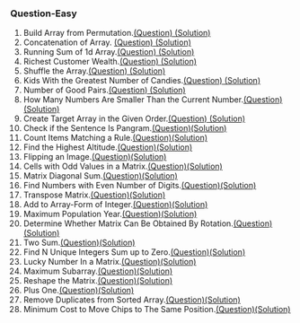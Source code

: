 ### Question-Easy

1. Build Array from Permutation.[(Question)](https://leetcode.com/problems/build-array-from-permutation/)<a href="one_PermutationOfArray.java">  (Solution)</a>
2. Concatenation of Array. [(Question)](https://leetcode.com/problems/concatenation-of-array/)<a href="two_ConcatenationOfArray.java">  (Solution)</a>
3. Running Sum of 1d Array.[(Question)](https://leetcode.com/problems/running-sum-of-1d-array/)<a href="three_SumOfArray.java">  (Solution)</a>
4. Richest Customer Wealth.[(Question)](https://leetcode.com/problems/richest-customer-wealth/)<a href="./four_RichestCustomerWealth.java">  (Solution)</a>
5. Shuffle the Array.[(Question)](https://leetcode.com/problems/shuffle-the-array/)<a href="./five_ShuffleTheArray.java">  (Solution)</a>
6. Kids With the Greatest Number of Candies.[(Question)](https://leetcode.com/problems/kids-with-the-greatest-number-of-candies/)<a href="./six_KidsWithTheGreatestNumberOfCandies.java">  (Solution)</a>
7. Number of Good Pairs.[(Question)](https://leetcode.com/problems/number-of-good-pairs/)<a href="./seven_NumberOfGoodPairs.java">  (Solution)</a>
8. How Many Numbers Are Smaller Than the Current Number.[(Question)](https://leetcode.com/problems/how-many-numbers-are-smaller-than-the-current-number/)<a href="./eight_NumbersSmallerThanCurrentNumber.java">  (Solution)</a>
9. Create Target Array in the Given Order.[(Question)](https://leetcode.com/problems/create-target-array-in-the-given-order/)<a href="./nine_TargetArrayInGivenOrder.java">  (Solution)</a>
10. Check if the Sentence Is Pangram.[(Question)](https://leetcode.com/problems/check-if-the-sentence-is-pangram/)<a href="./ten_CheckSentenceIsPangram.java">(Solution)</a>
11. Count Items Matching a Rule.[(Question)](https://leetcode.com/problems/count-items-matching-a-rule/)<a href=".">(Solution)</a>
12. Find the Highest Altitude.[(Question)](https://leetcode.com/problems/find-the-highest-altitude/)<a href=".">(Solution)</a>
13. Flipping an Image.[(Question)](https://leetcode.com/problems/flipping-an-image/)<a href=".">(Solution)</a>
14. Cells with Odd Values in a Matrix.[(Question)](https://leetcode.com/problems/cells-with-odd-values-in-a-matrix/)<a href=".">(Solution)</a>
15. Matrix Diagonal Sum.[(Question)](https://leetcode.com/problems/matrix-diagonal-sum/)<a href=".">(Solution)</a>
16. Find Numbers with Even Number of Digits.[(Question)](https://leetcode.com/problems/find-numbers-with-even-number-of-digits/)<a href=".">(Solution)</a>
17. Transpose Matrix.[(Question)](https://leetcode.com/problems/transpose-matrix/)<a href=".">(Solution)</a>
18. Add to Array-Form of Integer.[(Question)](https://leetcode.com/problems/add-to-array-form-of-integer/)<a href=".">(Solution)</a>
19. Maximum Population Year.[(Question)](https://leetcode.com/problems/maximum-population-year/)<a href=".">(Solution)</a>
20. Determine Whether Matrix Can Be Obtained By Rotation.[(Question)](https://leetcode.com/problems/determine-whether-matrix-can-be-obtained-by-rotation/)<a href=".">(Solution)</a>
21. Two Sum.[(Question)](https://leetcode.com/problems/two-sum/)<a href=".">(Solution)</a>
22. Find N Unique Integers Sum up to Zero.[(Question)](https://leetcode.com/problems/find-n-unique-integers-sum-up-to-zero/)<a href=".">(Solution)</a>
23. Lucky Number In a Matrix.[(Question)](https://leetcode.com/problems/lucky-numbers-in-a-matrix/)<a href=".">(Solution)</a>
24. Maximum Subarray.[(Question)](https://leetcode.com/problems/maximum-subarray/)<a href=".">(Solution)</a>
25. Reshape the Matrix.[(Question)](https://leetcode.com/problems/reshape-the-matrix/)<a href=".">(Solution)</a>
26. Plus One.[(Question)](https://leetcode.com/problems/plus-one/)<a href=".">(Solution)</a>
27. Remove Duplicates from Sorted Array.[(Question)](https://leetcode.com/problems/remove-duplicates-from-sorted-array/)<a href=".">(Solution)</a>
28. Minimum Cost to Move Chips to The Same Position.[(Question)](https://leetcode.com/problems/minimum-cost-to-move-chips-to-the-same-position/)<a href=".">(Solution)</a>